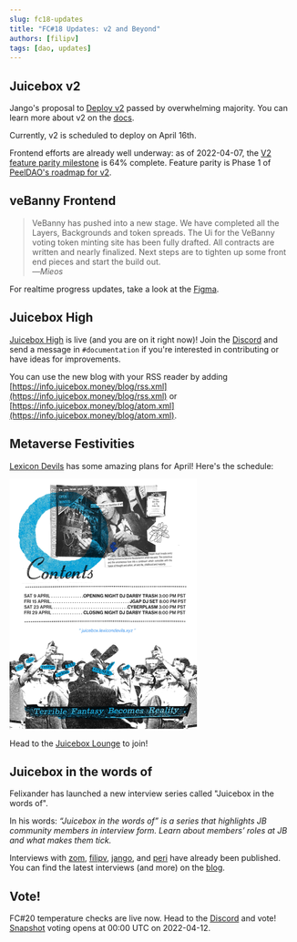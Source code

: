 ```yaml
---
slug: fc18-updates
title: "FC#18 Updates: v2 and Beyond"
authors: [filipv]
tags: [dao, updates]
---
```


## Juicebox v2

Jango's proposal to [Deploy v2](https://snapshot.org/#/jbdao.eth/proposal/0x98bba73a52fcc2f65252d769b328ab398f955c1bb43259430ff586a568b8e06e) passed by overwhelming majority. You can learn more about v2 on the [docs](https://info.juicebox.money/intro).

Currently, v2 is scheduled to deploy on April 16th.

Frontend efforts are already well underway: as of 2022-04-07, the [V2 feature parity milestone](https://github.com/jbx-protocol/juice-interface/milestone/5) is 64% complete. Feature parity is Phase 1 of [PeelDAO's roadmap for v2](https://juicebox.notion.site/V2-Juicebox-frontend-roadmap-5a1024f821224e44ab0c07dcf53fd562).

## veBanny Frontend

>VeBanny has pushed into a new stage. We have completed all the Layers, Backgrounds and token spreads. The Ui for the VeBanny voting token minting site has been fully drafted. All contracts are written and nearly finalized. Next steps are to tighten up some front end pieces and start the build out.<br/>*―Mieos*

For realtime progress updates, take a look at the [Figma](https://www.figma.com/proto/ODXasKZdY95CmGN0onM13o/vebanny-frontend?page-id=0%3A1&node-id=610%3A314&viewport=241%2C48%2C0.37&scaling=min-zoom&starting-point-node-id=610%3A314).

## Juicebox High 

[Juicebox High](https://info.juicebox.money) is live (and you are on it right now)! Join the [Discord](https://www.discord.gg/juicebox) and send a message in `#documentation` if you're interested in contributing or have ideas for improvements.

You can use the new blog with your RSS reader by adding [https://info.juicebox.money/blog/rss.xml](https://info.juicebox.money/blog/rss.xml) or [https://info.juicebox.money/blog/atom.xml](https://info.juicebox.money/blog/atom.xml).

## Metaverse Festivities

[Lexicon Devils](http://web.lexicondevils.xyz/) has some amazing plans for April! Here's the schedule:

![](cryptovoxels.png)

Head to the [Juicebox Lounge](http://juicebox.lexicondevils.xyz) to join!

## Juicebox in the words of

Felixander has launched a new interview series called "Juicebox in the words of".

In his words: *“Juicebox in the words of” is a series that highlights JB community members in interview form. Learn about members’ roles at JB and what makes them tick.*

Interviews with [zom](https://info.juicebox.money/blog/juicebox-in-the-words-of-zom-bae), [filipv](https://info.juicebox.money/blog/juicebox-in-the-words-of-filipv), [jango](https://info.juicebox.money/blog/juicebox-in-the-words-of-jango), and [peri](https://info.juicebox.money/blog/juicebox-in-the-words-of-peri) have already been published. You can find the latest interviews (and more) on the [blog](https://info.juicebox.money/blog).

## Vote!

FC#20 temperature checks are live now. Head to the [Discord](https://www.discord.gg/juicebox) and vote! [Snapshot](https://www.snapshot.org/#/jbdao.eth) voting opens at 00:00 UTC on 2022-04-12.
